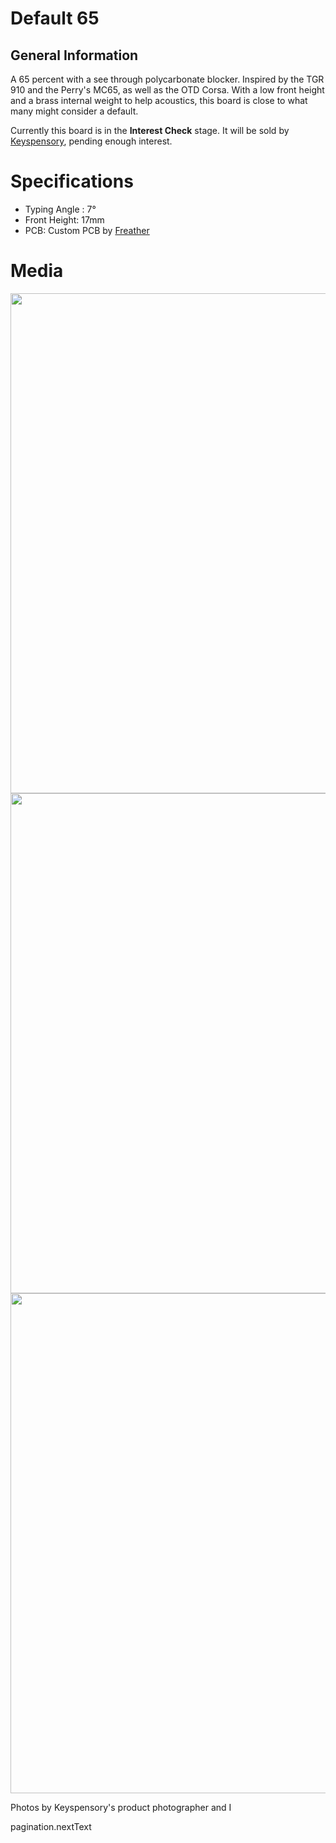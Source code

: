 <!-- docs/guide.md -->

# Default 65

## General Information

A 65 percent with a see through polycarbonate blocker. Inspired by the TGR 910 and the Perry's MC65, as well as the OTD Corsa. With a low front height and a brass internal weight to help acoustics, this board is close to what many might consider a default.

Currently this board is in the **Interest Check** stage. It will be sold by [Keyspensory](keyspensory.store), pending enough interest.

# Specifications

- Typing Angle : 7&deg;
- Front Height: 17mm
- PCB: Custom PCB by [Freather](https://github.com/CMMS-Freather)

# Media
<img src = "https://cdn.discordapp.com/attachments/1006363686966927430/1006367916205297745/055A9954.jpg" width = "800">
<img src = "https://i.imgur.com/rbgGA7u.jpg" width = "800">
<img src = "https://i.imgur.com/n5qjhJF.jpg" width = "800">

Photos by Keyspensory's product photographer and I

pagination.nextText

